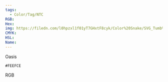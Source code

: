 ```yaml
---
tags:
  - Color/Tag/NTC
RGB:
Hex:
img: https://filedn.com/l0hpzxl1f01yT7GHxtF8cyk/Color%20Snake/SVG_Tumb%20Mass%20No%20Name/FEEFCE.svg
CMYK:
HSL:
Name:
---
```

Oasis
```palette
#FEEFCE
```
RGB
